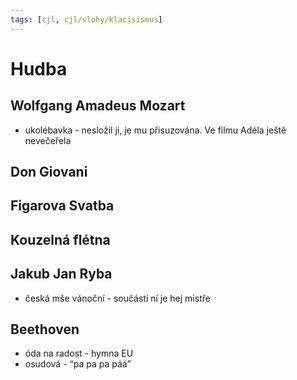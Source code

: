 ```yaml
---
tags: [cjl, cjl/slohy/klacisismus]
---
```

# Hudba
## Wolfgang Amadeus Mozart
- ukolébavka - nesložil ji, je mu přisuzována. Ve filmu Adéla ještě nevečeřela

## Don Giovani

## Figarova Svatba

## Kouzelná flétna

## Jakub Jan Ryba
- česká mše vánoční - součástí ní je hej mistře

## Beethoven
- óda na radost - hymna EU
- osudová - “pa pa pa páá”